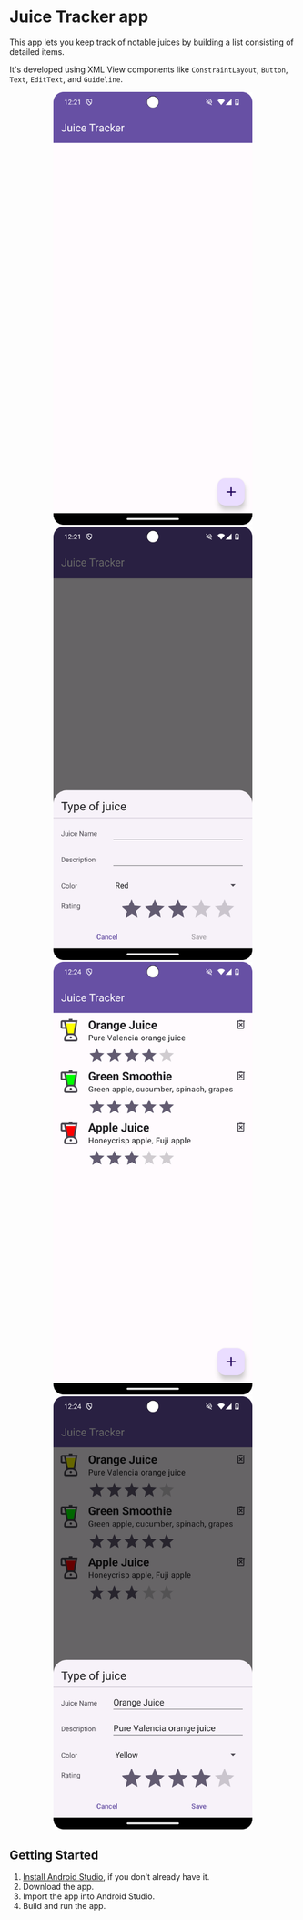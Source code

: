 Juice Tracker app
==================================

This app lets you keep track of notable juices by building a list consisting of detailed items.

It's developed using XML View components like ```ConstraintLayout```, ```Button```, ```Text```, ```EditText```, and ```Guideline```.

<p align="center">
  <img src="./asset-docs/demo.png" width="350px" alt="Screenshot displaying the empty juice list.">
  <img src="./asset-docs/demo2.png" width="350px" alt="Screenshot displaying the new juice dialog.">
  <img src="./asset-docs/demo3.png" width="350px" alt="Screenshot displaying the juice list.">
  <img src="./asset-docs/demo4.png" width="350px" alt="Screenshot displaying the edit juice dialog.">
</p>

Getting Started
---------------

1. [Install Android Studio](https://developer.android.com/studio/install.html), if you don't already
   have it.
2. Download the app.
3. Import the app into Android Studio.
4. Build and run the app.

